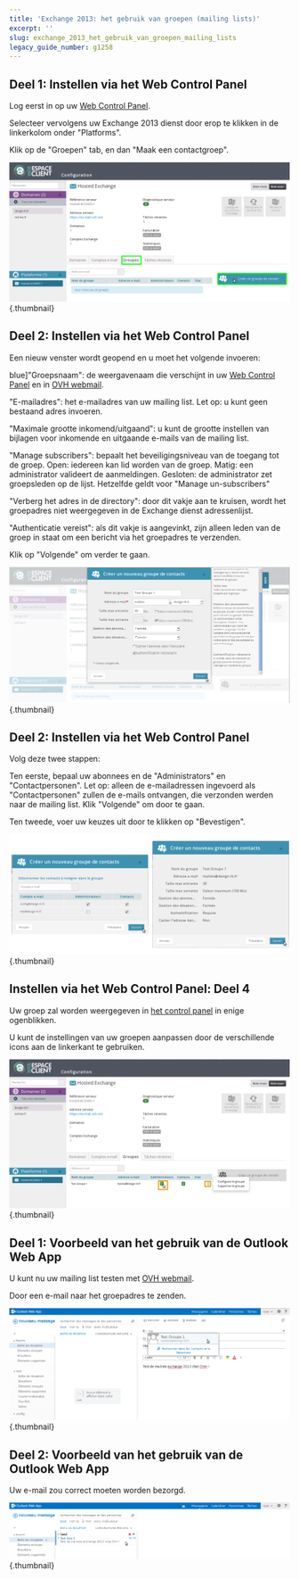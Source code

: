 ```yaml
---
title: 'Exchange 2013: het gebruik van groepen (mailing lists)'
excerpt: ''
slug: exchange_2013_het_gebruik_van_groepen_mailing_lists
legacy_guide_number: g1258
---
```



## Deel 1: Instellen via het Web Control Panel
Log eerst in op uw [Web Control Panel](https://www.ovh.com/manager/web/login.html).

Selecteer vervolgens uw Exchange 2013 dienst door erop te klikken in de linkerkolom onder "Platforms".

Klik op de "Groepen" tab, en dan "Maak een contactgroep".

![](images/img_1064.jpg){.thumbnail}


## Deel 2: Instellen via het Web Control Panel
Een nieuw venster wordt geopend en u moet het volgende invoeren:

blue]"Groepsnaam": de weergavenaam die verschijnt in uw [Web Control Panel](https://www.ovh.com/manager/web/login.html) en in [OVH webmail](https://ex.mail.ovh.net/owa/).

"E-mailadres": het e-mailadres van uw mailing list. Let op: u kunt geen bestaand adres invoeren.

"Maximale grootte inkomend/uitgaand": u kunt de grootte instellen van bijlagen voor inkomende en uitgaande e-mails van de mailing list.

"Manage subscribers": bepaalt het beveiligingsniveau van de toegang tot de groep.
Open: iedereen kan lid worden van de groep.
Matig: een administrator valideert de aanmeldingen.
Gesloten: de administrator zet groepsleden op de lijst.
Hetzelfde geldt voor "Manage un-subscribers"

"Verberg het adres in de directory": door dit vakje aan te kruisen, wordt het groepadres niet weergegeven in de Exchange dienst adressenlijst.

"Authenticatie vereist": als dit vakje is aangevinkt, zijn alleen leden van de groep in staat om een ​​bericht via het groepadres te verzenden.

Klik op "Volgende" om verder te gaan.

![](images/img_1065.jpg){.thumbnail}


## Deel 2: Instellen via het Web Control Panel
Volg deze twee stappen:

Ten eerste, bepaal uw abonnees en de "Administrators" en "Contactpersonen".
Let op: alleen de e-mailadressen ingevoerd als "Contactpersonen" zullen de e-mails ontvangen, die verzonden werden naar de mailing list.
Klik "Volgende" om door te gaan.

Ten tweede, voer uw keuzes uit door te klikken op "Bevestigen".

![](images/img_1067.jpg){.thumbnail}


## Instellen via het Web Control Panel: Deel 4
Uw groep zal worden weergegeven in [het control panel](https://www.ovh.com/manager/web/login.html) in enige ogenblikken.

U kunt de instellingen van uw groepen aanpassen door de verschillende icons aan de linkerkant te gebruiken.

![](images/img_1068.jpg){.thumbnail}


## Deel 1: Voorbeeld van het gebruik van de Outlook Web App
U kunt nu uw mailing list testen met [OVH webmail](https://ex.mail.ovh.net/owa/).

Door een e-mail naar het groepadres te zenden.

![](images/img_1069.jpg){.thumbnail}


## Deel 2: Voorbeeld van het gebruik van de Outlook Web App
Uw e-mail zou correct moeten worden bezorgd.

![](images/img_1070.jpg){.thumbnail}


